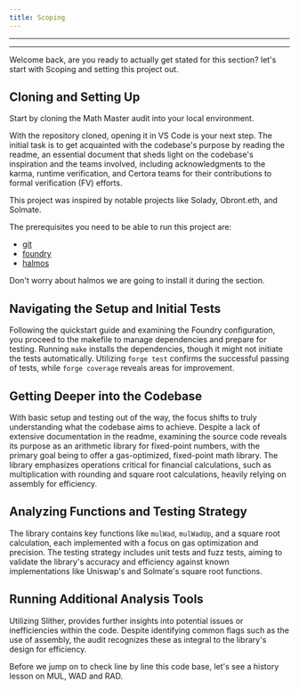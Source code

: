 ```yaml
---
title: Scoping
---
```


---

---

Welcome back, are you ready to actually get stated for this section? let's start with Scoping and setting this project out. 

## Cloning and Setting Up

Start by cloning the Math Master audit into your local environment. 

With the repository cloned, opening it in VS Code is your next step. The initial task is to get acquainted with the codebase's purpose by reading the readme, an essential document that sheds light on the codebase's inspiration and the teams involved, including acknowledgments to the karma, runtime verification, and Certora teams for their contributions to formal verification (FV) efforts.

This project was inspired by notable projects like Solady, Obront.eth, and Solmate.  

The prerequisites you need to be able to run this project are:

* [git](https://git-scm.com/)
* [foundry](https://book.getfoundry.sh/)
* [halmos](https://github.com/a16z/halmos)

Don't worry about halmos we are going to install it during the section.

## Navigating the Setup and Initial Tests

Following the quickstart guide and examining the Foundry configuration, you proceed to the makefile to manage dependencies and prepare for testing. Running `make` installs the dependencies, though it might not initiate the tests automatically. Utilizing `forge test` confirms the successful passing of tests, while `forge coverage` reveals areas for improvement.

## Getting Deeper into the Codebase

With basic setup and testing out of the way, the focus shifts to truly understanding what the codebase aims to achieve. Despite a lack of extensive documentation in the readme, examining the source code reveals its purpose as an arithmetic library for fixed-point numbers, with the primary goal being to offer a gas-optimized, fixed-point math library. The library emphasizes operations critical for financial calculations, such as multiplication with rounding and square root calculations, heavily relying on assembly for efficiency.

## Analyzing Functions and Testing Strategy

The library contains key functions like `mulWad`, `mulWadUp`, and a square root calculation, each implemented with a focus on gas optimization and precision. The testing strategy includes unit tests and fuzz tests, aiming to validate the library's accuracy and efficiency against known implementations like Uniswap's and Solmate's square root functions. 

## Running Additional Analysis Tools

Utilizing Slither, provides further insights into potential issues or inefficiencies within the code. Despite identifying common flags such as the use of assembly, the audit recognizes these as integral to the library's design for efficiency. 

Before we jump on to check line by line this code base, let's see a history lesson on MUL, WAD and RAD.